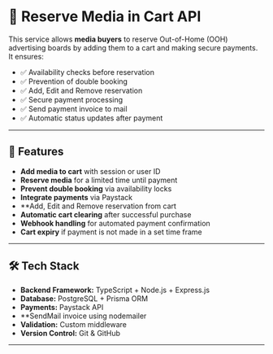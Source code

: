# 🛒 Reserve Media in Cart API

This service allows **media buyers** to reserve Out-of-Home (OOH) advertising boards by adding them to a cart and making secure payments.  
It ensures:
- ✅ Availability checks before reservation  
- ✅ Prevention of double booking
- ✅ Add, Edit and Remove reservation
- ✅ Secure payment processing
- ✅ Send payment invoice to mail 
- ✅ Automatic status updates after payment  

---

## 🚀 Features
- **Add media to cart** with session or user ID
- **Reserve media** for a limited time until payment
- **Prevent double booking** via availability locks
- **Integrate payments** via Paystack
- **Add, Edit and Remove reservation from cart
- **Automatic cart clearing** after successful purchase
- **Webhook handling** for automated payment confirmation
- **Cart expiry** if payment is not made in a set time frame

---

## 🛠️ Tech Stack
- **Backend Framework:** TypeScript + Node.js + Express.js
- **Database:** PostgreSQL + Prisma ORM
- **Payments:** Paystack API
- **SendMail invoice using nodemailer
- **Validation:** Custom middleware
- **Version Control:** Git & GitHub

---



